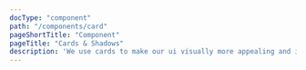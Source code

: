 ```yaml
---
docType: "component"
path: "/components/card"
pageShortTitle: "Component"
pageTitle: "Cards & Shadows"
description: 'We use cards to make our ui visually more appealing and intersting'
---
```

